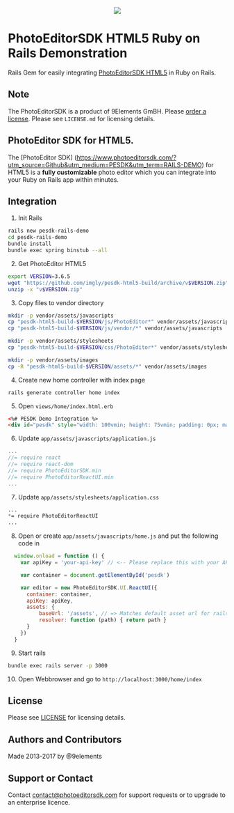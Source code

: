 <p align="center">
  <img src="http://static.photoeditorsdk.com/logo.png" />
</p>

# PhotoEditorSDK HTML5 Ruby on Rails Demonstration
Rails Gem for easily integrating [PhotoEditorSDK HTML5](https://www.photoeditorsdk.com) in Ruby on Rails.

## Note 
The PhotoEditorSDK is a product of 9Elements GmBH. 
Please [order a license](https://www.photoeditorsdk.com/pricing#contact/?utm_source=Github&utm_medium=PESDK&utm_term=RAILS-DEMO). Please see `LICENSE.md` for licensing details.


## PhotoEditor SDK for HTML5.
The [PhotoEditor SDK] (https://www.photoeditorsdk.com/?utm_source=Github&utm_medium=PESDK&utm_term=RAILS-DEMO) for HTML5 is a **fully customizable** photo editor which you can integrate into your Ruby on Rails app within minutes.

## Integration

1. Init Rails 
```bash
rails new pesdk-rails-demo
cd pesdk-rails-demo 
bundle install
bundle exec spring binstub --all
```

2. Get PhotoEditor HTML5 
```bash
export VERSION=3.6.5
wget "https://github.com/imgly/pesdk-html5-build/archive/v$VERSION.zip"
unzip -x "v$VERSION.zip"
```

3. Copy files to vendor directory 
```bash
mkdir -p vendor/assets/javascripts
cp "pesdk-html5-build-$VERSION/js/PhotoEditor*" vendor/assets/javascripts
cp "pesdk-html5-build-$VERSION/js/vendor/*" vendor/assets/javascripts

mkdir -p vendor/assets/stylesheets
cp "pesdk-html5-build-$VERSION/css/PhotoEditor*" vendor/assets/stylesheets

mkdir -p vendor/assets/images
cp -R "pesdk-html5-build-$VERSION/assets/*" vendor/assets/images
```

4. Create new home controller with index page

```bash 
rails generate controller home index
```

5. Open `views/home/index.html.erb`

```html
<%# PESDK Demo Integration %>
<div id="pesdk" style="width: 100vmin; height: 75vmin; padding: 0px; margin: 0px">
```

6. Update `app/assets/javascripts/application.js`
```javascript 
...
//= require react
//= require react-dom
//= require PhotoEditorSDK.min
//= require PhotoEditorReactUI.min
...
```

7. Update `app/assets/stylesheets/application.css`
```css 
...
*= require PhotoEditorReactUI
...
```

8. Open or create `app/assets/javascripts/home.js` and put the following code in

```javascript 
  window.onload = function () {
    var apiKey = 'your-api-key' // <-- Please replace this with your API key

    var container = document.getElementById('pesdk')

    var editor = new PhotoEditorSDK.UI.ReactUI({
      container: container,
      apiKey: apiKey,
      assets: {
          baseUrl: '/assets', // => Matches default asset url for rails
          resolver: function (path) { return path }
      }
    })
  }
```


9. Start rails 
```bash 
bundle exec rails server -p 3000 
```
10. Open  Webbrowser and go to `http://localhost:3000/home/index`


## License
Please see [LICENSE](https://github.com/imgly/pesdk-html5-rails/blob/master/LICENSE.md) for licensing details.

## Authors and Contributors
Made 2013-2017 by @9elements

## Support or Contact
Contact contact@photoeditorsdk.com for support requests or to upgrade to an enterprise licence.

